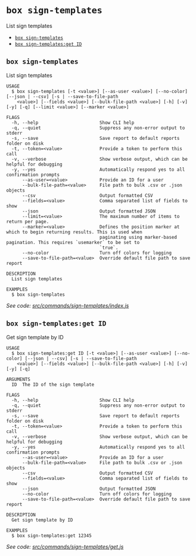 `box sign-templates`
====================

List sign templates

* [`box sign-templates`](#box-sign-templates)
* [`box sign-templates:get ID`](#box-sign-templatesget-id)

## `box sign-templates`

List sign templates

```
USAGE
  $ box sign-templates [-t <value>] [--as-user <value>] [--no-color] [--json | --csv] [-s | --save-to-file-path
    <value>] [--fields <value>] [--bulk-file-path <value>] [-h] [-v] [-y] [-q] [--limit <value>] [--marker <value>]

FLAGS
  -h, --help                       Show CLI help
  -q, --quiet                      Suppress any non-error output to stderr
  -s, --save                       Save report to default reports folder on disk
  -t, --token=<value>              Provide a token to perform this call
  -v, --verbose                    Show verbose output, which can be helpful for debugging
  -y, --yes                        Automatically respond yes to all confirmation prompts
      --as-user=<value>            Provide an ID for a user
      --bulk-file-path=<value>     File path to bulk .csv or .json objects
      --csv                        Output formatted CSV
      --fields=<value>             Comma separated list of fields to show
      --json                       Output formatted JSON
      --limit=<value>              The maximum number of items to return per page.
      --marker=<value>             Defines the position marker at which to begin returning results. This is used when
                                   paginating using marker-based pagination. This requires `usemarker` to be set to
                                   `true`.
      --no-color                   Turn off colors for logging
      --save-to-file-path=<value>  Override default file path to save report

DESCRIPTION
  List sign templates

EXAMPLES
  $ box sign-templates
```

_See code: [src/commands/sign-templates/index.js](https://github.com/box/boxcli/blob/v4.0.0/src/commands/sign-templates/index.js)_

## `box sign-templates:get ID`

Get sign template by ID

```
USAGE
  $ box sign-templates:get ID [-t <value>] [--as-user <value>] [--no-color] [--json | --csv] [-s | --save-to-file-path
    <value>] [--fields <value>] [--bulk-file-path <value>] [-h] [-v] [-y] [-q]

ARGUMENTS
  ID  The ID of the sign template

FLAGS
  -h, --help                       Show CLI help
  -q, --quiet                      Suppress any non-error output to stderr
  -s, --save                       Save report to default reports folder on disk
  -t, --token=<value>              Provide a token to perform this call
  -v, --verbose                    Show verbose output, which can be helpful for debugging
  -y, --yes                        Automatically respond yes to all confirmation prompts
      --as-user=<value>            Provide an ID for a user
      --bulk-file-path=<value>     File path to bulk .csv or .json objects
      --csv                        Output formatted CSV
      --fields=<value>             Comma separated list of fields to show
      --json                       Output formatted JSON
      --no-color                   Turn off colors for logging
      --save-to-file-path=<value>  Override default file path to save report

DESCRIPTION
  Get sign template by ID

EXAMPLES
  $ box sign-templates:get 12345
```

_See code: [src/commands/sign-templates/get.js](https://github.com/box/boxcli/blob/v4.0.0/src/commands/sign-templates/get.js)_
